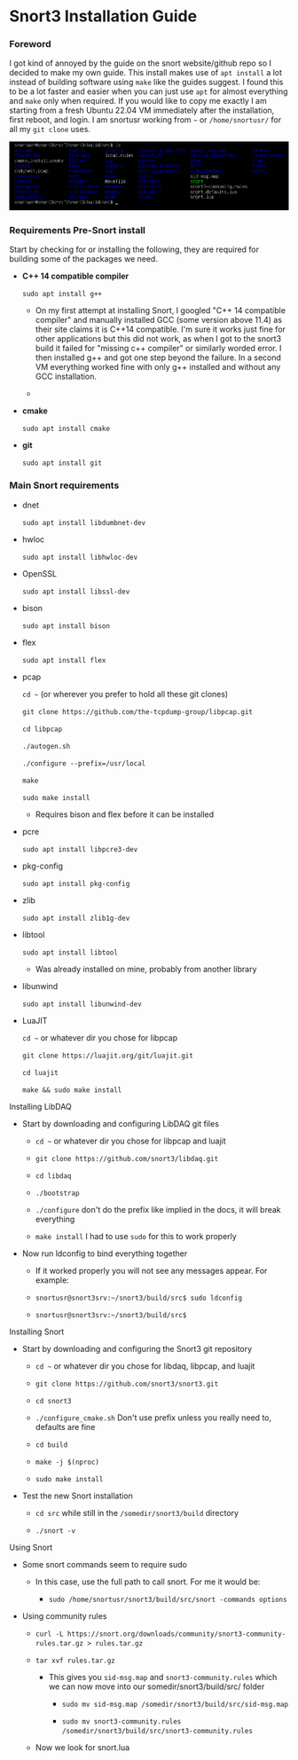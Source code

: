 # Snort3 Installation Guide

### Foreword

 I got kind of annoyed by the guide on the snort website/github repo so I decided to make my own guide. This install makes use of `apt install` a lot instead of building software using `make` like the guides suggest. I found this to be a lot faster and easier when you can just use `apt` for almost everything and `make` only when required. If you would like to copy me exactly I am starting from a fresh Ubuntu 22.04 VM immediately after the installation, first reboot, and login. I am snortusr working from `~` or `/home/snortusr/` for all my `git clone` uses.

<img src="assets/images/test.png"/>

### Requirements Pre-Snort install

Start by checking for or installing the following, they are required for building some of the packages we need.

* **C++ 14 compatible compiler**
  
  `sudo apt install g++`
  
  * On my first attempt at installing Snort, I googled "C++ 14 compatible compiler" and manually installed GCC (some version above 11.4) as their site claims it is C++14 compatible. I'm sure it works just fine for other applications but this did not work, as when I got to the snort3 build it failed for "missing c++ compiler" or similarly worded error. I then installed g++ and got one step beyond the failure. In a second VM everything worked fine with only g++ installed and without any GCC installation.
  
  * 

* **cmake**
  
  `sudo apt install cmake`

* **git**
  
  `sudo apt install git`

### Main Snort requirements

* dnet
  
  `sudo apt install libdumbnet-dev`

* hwloc
  
  `sudo apt install libhwloc-dev`

* OpenSSL
  
  `sudo apt install libssl-dev`

* bison
  
  `sudo apt install bison`
- flex
  
  `sudo apt install flex`
* pcap
  
  `cd ~` (or wherever you prefer to hold all these git clones)
  
  `git clone https://github.com/the-tcpdump-group/libpcap.git`
  
  `cd libpcap`
  
  `./autogen.sh`
  
  `./configure --prefix=/usr/local`
  
  `make`
  
  `sudo make install`
  
  * Requires bison and flex before it can be installed

* pcre
  
  `sudo apt install libpcre3-dev`

* pkg-config
  
  `sudo apt install pkg-config`

* zlib
  
  `sudo apt install zlib1g-dev`

* libtool
  
  `sudo apt install libtool`
  
  * Was already installed on mine, probably from another library

* libunwind
  
  `sudo apt install libunwind-dev`

* LuaJIT
  
  `cd ~` or whatever dir you chose for libpcap
  
  `git clone https://luajit.org/git/luajit.git`
  
  `cd luajit`
  
  `make && sudo make install`

Installing LibDAQ

* Start by downloading and configuring LibDAQ git files
  
  * `cd ~` or whatever dir you chose for libpcap and luajit
  
  * `git clone https://github.com/snort3/libdaq.git`
  
  * `cd libdaq`
  
  * `./bootstrap`
  
  * `./configure` don't do the prefix like implied in the docs, it will break everything
  
  * `make install` I had to use `sudo` for this to work properly

* Now run ldconfig to bind everything together
  
  * If it worked properly you will not see any messages appear. For example:
  
  * `snortusr@snort3srv:~/snort3/build/src$ sudo ldconfig`
  
  * `snortusr@snort3srv:~/snort3/build/src$     `

Installing Snort

* Start by downloading and configuring the Snort3 git repository
  
  * `cd ~` or whatever dir you chose for libdaq, libpcap, and luajit
  
  * `git clone https://github.com/snort3/snort3.git`
  
  * `cd snort3`
  
  * `./configure_cmake.sh` Don't use prefix unless you really need to, defaults are fine
  
  * `cd build` 
  
  * `make -j $(nproc)`
  
  * `sudo make install`

* Test the new Snort installation
  
  * `cd src` while still in the `/somedir/snort3/build` directory
  
  * `./snort -v`

Using Snort

* Some snort commands seem to require sudo
  
  * In this case, use the full path to call snort. For me it would be:
    
    * `sudo /home/snortusr/snort3/build/src/snort -commands options`

* Using community rules
  
  * `curl -L https://snort.org/downloads/community/snort3-community-rules.tar.gz > rules.tar.gz`
  
  * `tar xvf rules.tar.gz`
    
    * This gives you `sid-msg.map` and `snort3-community.rules` which we can now move into our somedir/snort3/build/src/ folder
      
      * `sudo mv sid-msg.map /somedir/snort3/build/src/sid-msg.map`
      
      * `sudo mv snort3-community.rules /somedir/snort3/build/src/snort3-community.rules`
  
  * Now we look for snort.lua
